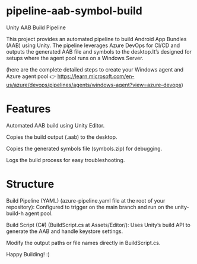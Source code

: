 # pipeline-aab-symbol-build
Unity AAB Build Pipeline

This project provides an automated pipeline to build Android App Bundles (AAB) using Unity. The pipeline leverages Azure DevOps for CI/CD and outputs the generated AAB file and symbols to the desktop.It’s designed for setups where the agent pool runs on a Windows Server.

(here are the complete detailed steps to create your Windows agent and Azure agent pool 👉 https://learn.microsoft.com/en-us/azure/devops/pipelines/agents/windows-agent?view=azure-devops)

# Features
Automated AAB build using Unity Editor.

Copies the build output (.aab) to the desktop.

Copies the generated symbols file (symbols.zip) for debugging.

Logs the build process for easy troubleshooting.


# Structure
Build Pipeline (YAML) (azure-pipeline.yaml file at the root of your repository): Configured to trigger on the main branch and run on the unity-build-h agent pool.

Build Script (C#) (BuildScript.cs at Assets/Editor/): Uses Unity’s build API to generate the AAB and handle keystore settings.

Modify the output paths or file names directly in BuildScript.cs.

Happy Building! :)
